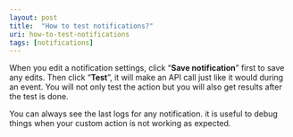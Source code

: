 ```yaml
---
layout: post
title:  "How to test notifications?"
uri: how-to-test-notifications
tags: [notifications]
---
```

When you edit a notification settings, click “**Save notification**” first to save any edits. Then click “**Test**”, it will make an API call just like it would during an event. You will not only test the action but you will also get results after the test is done.

<!-- more -->

You can always see the last logs for any notification. it is useful to debug things when your custom action is not working as expected.